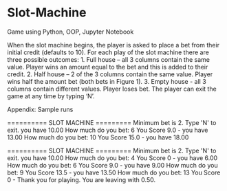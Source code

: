 # Slot-Machine
Game using Python, OOP, Jupyter Notebook

When the slot machine begins, the player is asked to place a bet from their initial credit (defaults to 10). For each play of the slot machine there are three possible outcomes:
    1. Full house​ – all 3 columns contain the same value. Player wins an amount equal to the bet and this is added to their 
        credit.
    2. Half house​ – 2 of the 3 columns contain the same value. Player wins half the amount bet (both bets in Figure 1).
    3. Empty house​ - all 3 columns contain different values. Player loses bet.
The player can exit the game at any time by typing ‘N’.

Appendix: Sample runs

========== SLOT MACHINE ========= 
Minimum bet is 2. Type 'N' to exit.
you have 10.00
How much do you bet: 6
You Score 9.0 - you have 13.00
How much do you bet: 10
You Score 15.0 - you have 18.00

========== SLOT MACHINE ========= 
Minimum bet is 2. Type 'N' to exit. you have 10.00
How much do you bet: 4
You Score 0 - you have 6.00
How much do you bet: 6
You Score 9.0 - you have 9.00
How much do you bet: 9
You Score 13.5 - you have 13.50
How much do you bet: 13
You Score 0 - Thank you for playing. You are leaving with 0.50.
